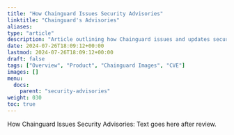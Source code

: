 ```yaml
---
title: "How Chainguard Issues Security Advisories"
linktitle: "Chainguard's Advisories"
aliases: 
type: "article"
description: "Article outlining how Chainguard issues and updates security advisories"
date: 2024-07-26T18:09:12+00:00
lastmod: 2024-07-26T18:09:12+00:00
draft: false
tags: ["Overview", "Product", "Chainguard Images", "CVE"]
images: []
menu:
  docs:
    parent: "security-advisories"
weight: 030
toc: true
---
```


How Chainguard Issues Security Advisories: Text goes here after review.